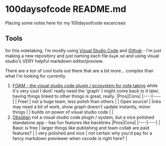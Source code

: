 # 100daysofcode README.md
Placing some notes here for my 100daysofcode excercises

## Tools
for this notetaking, I'm mostly using [Visual Studio Code](https://code.visualstudio.com/) and [Github](github.com) - I'm just making a new repository and just naming each file `Day#.md` and using visual studio's VERY helpful markdown editor/preview.

There are a ton of cool tools out there that are a bit more... complex than what I'm looking for currently.
1. [FOAM - the visual studio code plugin / ecosystem for note taking](https://foambubble.github.io/foam/) while it's very cool I dont' really need the 'graph' I might come back to it later, having things linked to other things is great, really.
   |Pros|Cons|
   |----|----|
   | Free! | not a huge team, less polish than others |
   | Open source! | links may need a bit of work, show graph doesn't update instantly, minor things |
   | builds on power of visual studio code |  |
2. [Obsidian](https://obsidian.md/) not a visual studio code plugin / system, but a nice polished standalone app - has fun features like backlinks
   |Pros|Cons|
   |----|----|
   | Basic is free | larger things like publishing and team collab are paid features? |
   | very polished and nice | not certain why you'd pay for a fancy markdown previewer when vscode is right here? |